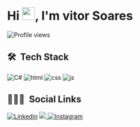 <h1 align="left">Hi <img src="https://raw.githubusercontent.com/kaueMarques/kaueMarques/master/hi.gif" width="30px">, I'm vitor Soares</h1>

<p align="left"> <img src="https://komarev.com/ghpvc/?username=DevVitorSln&color=yellow" alt="Profile views" /> </p>

## 🛠 &nbsp;Tech Stack

<div style="display: inline_block">
  <img align="center" alt="C#" src="https://img.shields.io/badge/C%23-239120?style=for-the-badge&logo=c-sharp&logoColor=white" />
  <img align="center" alt="html" src="https://img.shields.io/badge/HTML5-E34F26?style=for-the-badge&logo=html5&logoColor=white" />
  <img align="center" alt="css" src="https://img.shields.io/badge/CSS3-1572B6?style=for-the-badge&logo=css3&logoColor=white" />
  <img align="center" alt="js" src="https://img.shields.io/badge/JavaScript-F7DF1E?style=for-the-badge&logo=javascript&logoColor=black" />
</div>

## 👨🏽‍🦲 &nbsp;Social Links

[![Linkedin](https://img.shields.io/badge/LinkedIn-0077B5?style=for-the-badge&logo=linkedin&logoColor=white)](https://linkedin.com/in/vitor-soares)
<a href = "mailto:vitorsln.soares@gmail.com"><img src="https://img.shields.io/badge/-Gmail-%23333?style=for-the-badge&logo=gmail&logoColor=white" target="_blank">
[![Instagram](https://img.shields.io/badge/Instagram-E4405F?style=for-the-badge&logo=instagram&logoColor=white)](https://instagram.com/vitor.sln)
